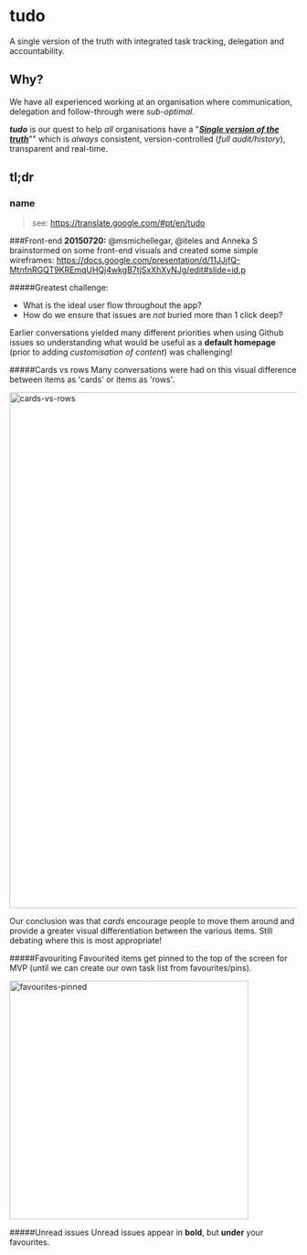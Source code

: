 # tudo

A single version of the truth with integrated task tracking, delegation and accountability.

## Why?

We have all experienced working at an organisation where communication,
delegation and follow-through were *sub-optimal*.

***tudo*** is our quest to help *all* organisations have a
"[***Single version of the truth***](https://en.wikipedia.org/wiki/Single_version_of_the_truth)""
which is *always* consistent, version-controlled (*full audit/history*),
transparent and real-time.


## tl;dr

### name

> see: https://translate.google.com/#pt/en/tudo

###Front-end
**20150720:** @msmichellegar, @iteles and Anneka S brainstormed on some front-end visuals and created some simple wireframes:
https://docs.google.com/presentation/d/11JJjfQ-MtnfnRGQT9KREmqUHQj4wkgB7tjSxXhXyNJg/edit#slide=id.p
 
#####Greatest challenge:
+ What is the ideal user flow throughout the app?  
+ How do we ensure that issues are _not_ buried more than 1 click deep?    

Earlier conversations yielded many different priorities when using Github issues so understanding what would be useful as a **default homepage** (prior to adding _customisation of content_) was challenging!

#####Cards vs rows
Many conversations were had on this visual difference between items as 'cards' or items as 'rows'.

<img width="903" alt="cards-vs-rows" src="https://cloud.githubusercontent.com/assets/4185328/8781906/e6a87482-2f09-11e5-8f37-e91686cac9a5.png">


Our conclusion was that _cards_ encourage people to move them around and provide a greater visual differentiation between the various items. Still debating where this is most appropriate!

#####Favouriting
Favourited items get pinned to the top of the screen for MVP (until we can create our own task list from favourites/pins).

<img width="418" alt="favourites-pinned" src="https://cloud.githubusercontent.com/assets/4185328/8781925/15ab2b58-2f0a-11e5-8633-5232069a45a4.png">

#####Unread issues
Unread issues appear in **bold**, but **under** your favourites.


